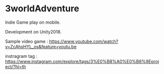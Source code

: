 # 3worldAdventure

Indie Game play on mobile.

Development on Unity2018.

Sample video game : https://www.youtube.com/watch?v=ZcAhsHYL_os&feature=youtu.be

instragram tag : https://www.instagram.com/explore/tags/3%E0%B8%A0%E0%B8%9Eproject/?hl=th
